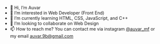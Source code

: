 - 👋 Hi, I’m Auvar
- 👀 I’m interested in Web Developer (Front End)
- 🌱 I’m currently learning HTML, CSS, JavaScript, and C++
- 💞️ I’m looking to collaborate on Web Design
- 📫 How to reach me? You can contact me via instagram <a href="https://www.instagram.com/auvar_mf/" target="_blank">@auvar_mf</a> or my email auvar.9b@gmail.com


